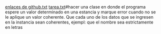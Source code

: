 [enlaces de github.txt](https://github.com/ADZL18/lenguajes-de-programacion/files/15224285/enlaces.de.github.txt)
[tarea.txt](https://github.com/ADZL18/lenguajes-de-programacion/files/15224540/tarea.txt)#hacer una clase en donde el programa espere un valor determinado en una estancia y marque error cuando no se le aplique un valor coherente. Que cada uno de los datos que se ingresen en la instancia sean coherentes, ejempl: que el nombre sea estrictamente en letras 
